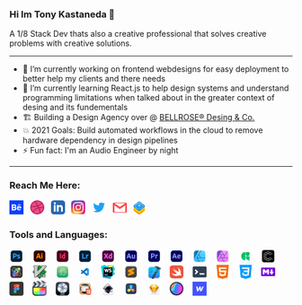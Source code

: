 
### Hi Im Tony Kastaneda 👋

A 1/8 Stack Dev thats also a creative professional that solves creative problems with creative solutions.

---
* 🔭 I’m currently working on frontend webdesigns for easy deployment to better help my clients and there needs
* 🌱 I’m currently learning React.js to help design systems and understand programming limitations when talked about in the greater context of desing and its fundementals
* 🏗️ Building a Design Agency over @ [BELLROSE® Desing & Co.][bellrose]
* 💥 2021 Goals: Build automated workflows in the cloud to remove hardware dependency in design pipelines
* ⚡ Fun fact: I'm an Audio Engineer by night

---
### Reach Me Here:
[<img width="25px" src="img/behance-icon.svg"/>][behance]&nbsp;&nbsp;
[<img width="25px" src="img/dribbble-ball-icon.svg"/>][dribbble]&nbsp;&nbsp;
[<img width="25px" src="img/linkedin-icon.svg"/>][linkedin]&nbsp;&nbsp;
[<img width="25px" src="img/instagram-icon-png.png"/>][instagram]&nbsp;&nbsp;
[<img width="25px" src="img/twitter-icon.svg"/>][twitter]&nbsp;&nbsp;
[<img width="25px" src="img/email-icon.svg"/>][email]&nbsp;&nbsp;
[<img width="20px" src="img/webkit-icon.png"/>][website]&nbsp;&nbsp;

### Tools and Languages:
[<img width="25px" src="img/ps.png"/>][photoshop] &nbsp;&nbsp;
[<img width="25px" src="img/ai.png"/>][illustrator] &nbsp;&nbsp;
[<img width="25px" src="img/id.png"/>][indesign] &nbsp;&nbsp;
[<img width="25px" src="img/lightroom.png"/>][lightroom] &nbsp;&nbsp;
[<img width="25px" src="img/xd.png"/>][xd] &nbsp;&nbsp;
[<img width="25px" src="img/au.png"/>][audition] &nbsp;&nbsp;
[<img width="25px" src="img/pr.png"/>][premiere] &nbsp;&nbsp;
[<img width="25px" src="img/ae.png"/>][aftereffects] &nbsp;&nbsp;
[<img width="25px" src="img/affinity.png"/>][affinity] &nbsp;&nbsp;
[<img width="25px" src="img/affinity-photo.png"/>][affinityphoto] &nbsp;&nbsp;
[<img width="25px" src="img/glyph.png"/>][glyph] &nbsp;&nbsp;
[<img width="25px" src="img/cavalry.png"/>][cavalry] &nbsp;&nbsp;
[<img width="25px" src="img/motion.png"/>][motion] &nbsp;&nbsp;
[<img width="25px" src="img/vim.png"/>][vim] &nbsp;&nbsp;
[<img width="25px" src="img/atom.png"/>][atom] &nbsp;&nbsp;
[<img width="25px" src="img/vscode.png"/>][vscode] &nbsp;&nbsp;
[<img width="25px" src="img/webstorm.png"/>][webstorm] &nbsp;&nbsp;
[<img width="25px" src="img/sublime.png"/>][sublime] &nbsp;&nbsp;
[<img width="25px" src="img/xcode.png"/>][xcode] &nbsp;&nbsp;
[<img width="25px" src="img/swift.png"/>][swift] &nbsp;&nbsp;
<img width="25px" src="img/bash.svg"/> &nbsp;&nbsp;
<img width="25px" src="img/HTML.svg"/> &nbsp;&nbsp;
<img width="25px" src="img/css3.svg"/> &nbsp;&nbsp;
<img width="25px" src="img/md.svg"/> &nbsp;&nbsp;
[<img width="25px" src="img/figma.png"/>][figma] &nbsp;&nbsp;
[<img width="25px" src="img/finalcut.png"/>][finalcut] &nbsp;&nbsp;
[<img width="25px" src="img/logic.png"/>][logic] &nbsp;&nbsp;
[<img width="25px" src="img/hype4.png"/>][hype4] &nbsp;&nbsp;
[<img width="25px" src="img/inkscape.png"/>][inkscape] &nbsp;&nbsp;
[<img width="25px" src="img/resolve.png"/>][resolve] &nbsp;&nbsp;
[<img width="25px" src="img/sketch.png"/>][sketch] &nbsp;&nbsp;
[<img width="25px" src="img/spline.png"/>][spline] &nbsp;&nbsp;
[<img width="25px" src="img/webflow.png"/>][webflow] &nbsp;&nbsp;











[website]: https://tony.bellrosedesign.com
[twitter]: https://twitter.com/TKastaneda
[dribbble]: https://dribbble.com/tonykastaneda
[behance]: https://www.behance.net/tonykastaneda
[instagram]: https://www.instagram.com/tonykastaneda/
[bellrose]: https://www.bellrosedesign.com
[email]: tonykastaneda@gmail.com
[linkedin]: https://www.linkedin.com/in/tonykastaneda/
[website]: https://tony.bellrosedesign.com



[photoshop]: https://www.adobe.com/products/photoshop.html
[illustrator]: https://www.adobe.com/products/illustrator.html
[indesign]: https://www.adobe.com/products/indesign.html
[xd]: https://www.adobe.com/products/xd.html
[audition]: https://www.adobe.com/products/audition.html
[premiere]: https://www.adobe.com/products/premiere.html
[aftereffects]: https://www.adobe.com/products/aftereffects.html
[affinity]: https://affinity.serif.com/en-us/designer/
[glyph]: https://glyphsapp.com/
[cavalry]: https://cavalry.scenegroup.co/
[motion]: https://www.apple.com/final-cut-pro/motion/
[atom]: https://atom.io/
[affinityphoto]: https://affinity.serif.com/en-us/photo/
[figma]: https://www.figma.com/
[finalcut]: https://www.apple.com/final-cut-pro/
[hype4]: https://tumult.com/hype/
[inkscape]: https://inkscape.org/
[lightroom]: https://www.adobe.com/products/photoshop-lightroom.html
[logic]: https://www.apple.com/logic-pro/
[resolve]: https://www.blackmagicdesign.com/products/davinciresolve/
[sketch]: https://www.sketch.com/
[spline]: https://spline.design/
[sublime]: https://www.sublimetext.com/
[swift]: https://developer.apple.com/swift/
[vscode]: https://code.visualstudio.com/
[webflow]: https://webflow.com/
[webstorm]: https://www.jetbrains.com/webstorm/
[xcode]: https://developer.apple.com/xcode/
[vim]: https://github.com/vim/vim
